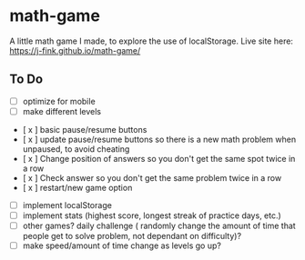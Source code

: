 # math-game
A little math game I made, to explore the use of localStorage.
Live site here: https://j-fink.github.io/math-game/  
## To Do
- [ ] optimize for mobile
- [ ] make different levels
- [ x ] basic pause/resume buttons
- [ x ] update pause/resume buttons so there is a new math problem when unpaused, to avoid cheating
- [ x ] Change position of answers so you don't get the same spot twice in a row
- [ x ] Check answer so you don't get the same problem twice in a row
- [ x ] restart/new game option
- [ ] implement localStorage
- [ ] implement stats (highest score, longest streak of practice days, etc.)
- [ ] other games? daily challenge ( randomly change the amount of time that people get to solve problem, not dependant on difficulty)?
- [ ] make speed/amount of time change as levels go up?
